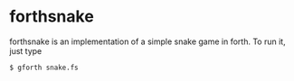 # forthsnake

forthsnake is an implementation of a simple snake game in forth.
To run it, just type

````
$ gforth snake.fs
````
